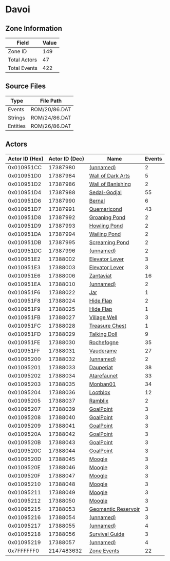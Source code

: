 # Davoi

## Zone Information

| Field        |   Value |
|--------------|---------|
| Zone ID      |     149 |
| Total Actors |      47 |
| Total Events |     422 |

## Source Files

| Type     | File Path     |
|----------|---------------|
| Events   | ROM/20/86.DAT |
| Strings  | ROM/24/86.DAT |
| Entities | ROM/26/86.DAT |

## Actors

| Actor ID (Hex)   |   Actor ID (Dec) | Name                                                             |   Events |
|------------------|------------------|------------------------------------------------------------------|----------|
| 0x010951CC       |         17387980 | [(unnamed)](./17387980.md)                                       |        2 |
| 0x010951D0       |         17387984 | [Wall of Dark Arts](./17387984%20-%20Wall%20of%20Dark%20Arts.md) |        5 |
| 0x010951D2       |         17387986 | [Wall of Banishing](./17387986%20-%20Wall%20of%20Banishing.md)   |        2 |
| 0x010951D4       |         17387988 | [Sedal-Godjal](./17387988%20-%20Sedal-Godjal.md)                 |       55 |
| 0x010951D6       |         17387990 | [Bernal](./17387990%20-%20Bernal.md)                             |        6 |
| 0x010951D7       |         17387991 | [Quemaricond](./17387991%20-%20Quemaricond.md)                   |       43 |
| 0x010951D8       |         17387992 | [Groaning Pond](./17387992%20-%20Groaning%20Pond.md)             |        2 |
| 0x010951D9       |         17387993 | [Howling Pond](./17387993%20-%20Howling%20Pond.md)               |        2 |
| 0x010951DA       |         17387994 | [Wailing Pond](./17387994%20-%20Wailing%20Pond.md)               |        2 |
| 0x010951DB       |         17387995 | [Screaming Pond](./17387995%20-%20Screaming%20Pond.md)           |        2 |
| 0x010951DC       |         17387996 | [(unnamed)](./17387996.md)                                       |        2 |
| 0x010951E2       |         17388002 | [Elevator Lever](./17388002%20-%20Elevator%20Lever.md)           |        3 |
| 0x010951E3       |         17388003 | [Elevator Lever](./17388003%20-%20Elevator%20Lever.md)           |        3 |
| 0x010951E6       |         17388006 | [Zantaviat](./17388006%20-%20Zantaviat.md)                       |       16 |
| 0x010951EA       |         17388010 | [(unnamed)](./17388010.md)                                       |        2 |
| 0x010951F6       |         17388022 | [Jar](./17388022%20-%20Jar.md)                                   |        1 |
| 0x010951F8       |         17388024 | [Hide Flap](./17388024%20-%20Hide%20Flap.md)                     |        2 |
| 0x010951F9       |         17388025 | [Hide Flap](./17388025%20-%20Hide%20Flap.md)                     |        1 |
| 0x010951FB       |         17388027 | [Village Well](./17388027%20-%20Village%20Well.md)               |        3 |
| 0x010951FC       |         17388028 | [Treasure Chest](./17388028%20-%20Treasure%20Chest.md)           |        1 |
| 0x010951FD       |         17388029 | [Talking Doll](./17388029%20-%20Talking%20Doll.md)               |        9 |
| 0x010951FE       |         17388030 | [Rochefogne](./17388030%20-%20Rochefogne.md)                     |       35 |
| 0x010951FF       |         17388031 | [Vauderame](./17388031%20-%20Vauderame.md)                       |       27 |
| 0x01095200       |         17388032 | [(unnamed)](./17388032.md)                                       |        2 |
| 0x01095201       |         17388033 | [Dauperiat](./17388033%20-%20Dauperiat.md)                       |       38 |
| 0x01095202       |         17388034 | [Atarefaunet](./17388034%20-%20Atarefaunet.md)                   |       33 |
| 0x01095203       |         17388035 | [Monban01](./17388035%20-%20Monban01.md)                         |       34 |
| 0x01095204       |         17388036 | [Lootblox](./17388036%20-%20Lootblox.md)                         |       12 |
| 0x01095205       |         17388037 | [Ramblix](./17388037%20-%20Ramblix.md)                           |        2 |
| 0x01095207       |         17388039 | [GoalPoint](./17388039%20-%20GoalPoint.md)                       |        3 |
| 0x01095208       |         17388040 | [GoalPoint](./17388040%20-%20GoalPoint.md)                       |        3 |
| 0x01095209       |         17388041 | [GoalPoint](./17388041%20-%20GoalPoint.md)                       |        3 |
| 0x0109520A       |         17388042 | [GoalPoint](./17388042%20-%20GoalPoint.md)                       |        3 |
| 0x0109520B       |         17388043 | [GoalPoint](./17388043%20-%20GoalPoint.md)                       |        3 |
| 0x0109520C       |         17388044 | [GoalPoint](./17388044%20-%20GoalPoint.md)                       |        3 |
| 0x0109520D       |         17388045 | [Moogle](./17388045%20-%20Moogle.md)                             |        3 |
| 0x0109520E       |         17388046 | [Moogle](./17388046%20-%20Moogle.md)                             |        3 |
| 0x0109520F       |         17388047 | [Moogle](./17388047%20-%20Moogle.md)                             |        3 |
| 0x01095210       |         17388048 | [Moogle](./17388048%20-%20Moogle.md)                             |        3 |
| 0x01095211       |         17388049 | [Moogle](./17388049%20-%20Moogle.md)                             |        3 |
| 0x01095212       |         17388050 | [Moogle](./17388050%20-%20Moogle.md)                             |        3 |
| 0x01095215       |         17388053 | [Geomantic Reservoir](./17388053%20-%20Geomantic%20Reservoir.md) |        3 |
| 0x01095216       |         17388054 | [(unnamed)](./17388054.md)                                       |        3 |
| 0x01095217       |         17388055 | [(unnamed)](./17388055.md)                                       |        4 |
| 0x01095218       |         17388056 | [Survival Guide](./17388056%20-%20Survival%20Guide.md)           |        3 |
| 0x01095219       |         17388057 | [(unnamed)](./17388057.md)                                       |        4 |
| 0x7FFFFFF0       |       2147483632 | [Zone Events](./Zone%20Events.md)                                |       22 |
